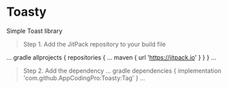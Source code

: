 # Toasty
Simple Toast library
> Step 1. Add the JitPack repository to your build file

... gradle
allprojects {
		repositories {
			...
			maven { url 'https://jitpack.io' }
		}
	}
...
> Step 2. Add the dependency
... gradle
dependencies {
implementation 'com.github.AppCodingPro:Toasty:Tag'
}
...


